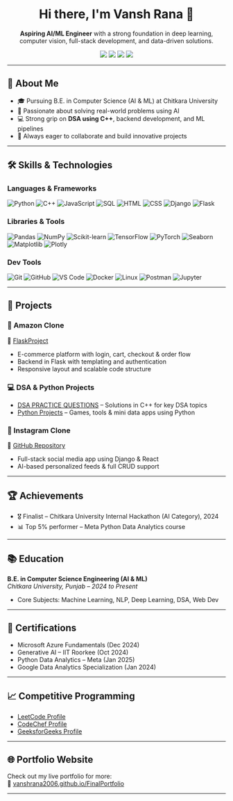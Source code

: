 <h1 align="center">Hi there, I'm Vansh Rana 👋</h1>

<p align="center">
  <b>Aspiring AI/ML Engineer</b> with a strong foundation in deep learning, computer vision, full-stack development, and data-driven solutions.
</p>

<p align="center">
  <a href="mailto:ranavansh585@gmail.com"><img src="https://img.shields.io/badge/Gmail-ranavansh585@gmail.com-red?style=flat&logo=gmail"></a>
  <a href="https://github.com/vanshrana2006"><img src="https://img.shields.io/badge/GitHub-vanshrana2006-181717?style=flat&logo=github"></a>
  <a href="https://www.linkedin.com/in/vansh-rana-676932283/"><img src="https://img.shields.io/badge/LinkedIn-Vansh%20Rana-0A66C2?style=flat&logo=linkedin"></a>
  <a href="https://vanshrana2006.github.io/FinalPortfolio/"><img src="https://img.shields.io/badge/Portfolio-Visit-lightgrey?style=flat&logo=vercel"></a>
</p>

---

## 🧠 About Me

- 🎓 Pursuing B.E. in Computer Science (AI & ML) at Chitkara University  
- 🧠 Passionate about solving real-world problems using AI  
- 💻 Strong grip on **DSA using C++**, backend development, and ML pipelines  
- 🚀 Always eager to collaborate and build innovative projects  

---

## 🛠️ Skills & Technologies

### Languages & Frameworks  
![Python](https://img.shields.io/badge/-Python-3776AB?style=flat&logo=python&logoColor=white)
![C++](https://img.shields.io/badge/-C++-00599C?style=flat&logo=c%2B%2B&logoColor=white)
![JavaScript](https://img.shields.io/badge/-JavaScript-F7DF1E?style=flat&logo=javascript&logoColor=black)
![SQL](https://img.shields.io/badge/-SQL-4479A1?style=flat&logo=mysql&logoColor=white)
![HTML](https://img.shields.io/badge/-HTML5-E34F26?style=flat&logo=html5&logoColor=white)
![CSS](https://img.shields.io/badge/-CSS3-1572B6?style=flat&logo=css3&logoColor=white)
![Django](https://img.shields.io/badge/-Django-092E20?style=flat&logo=django&logoColor=white)
![Flask](https://img.shields.io/badge/-Flask-000000?style=flat&logo=flask)

### Libraries & Tools  
![Pandas](https://img.shields.io/badge/-Pandas-150458?style=flat&logo=pandas)
![NumPy](https://img.shields.io/badge/-NumPy-013243?style=flat&logo=numpy)
![Scikit-learn](https://img.shields.io/badge/-Scikit--learn-F7931E?style=flat&logo=scikit-learn)
![TensorFlow](https://img.shields.io/badge/-TensorFlow-FF6F00?style=flat&logo=tensorflow)
![PyTorch](https://img.shields.io/badge/-PyTorch-EE4C2C?style=flat&logo=pytorch)
![Seaborn](https://img.shields.io/badge/-Seaborn-3776AB?style=flat)
![Matplotlib](https://img.shields.io/badge/-Matplotlib-11557C?style=flat)
![Plotly](https://img.shields.io/badge/-Plotly-3F4F75?style=flat&logo=plotly)

### Dev Tools  
![Git](https://img.shields.io/badge/-Git-F05032?style=flat&logo=git&logoColor=white)
![GitHub](https://img.shields.io/badge/-GitHub-181717?style=flat&logo=github)
![VS Code](https://img.shields.io/badge/-VS%20Code-007ACC?style=flat&logo=visual-studio-code)
![Docker](https://img.shields.io/badge/-Docker-2496ED?style=flat&logo=docker)
![Linux](https://img.shields.io/badge/-Linux-FCC624?style=flat&logo=linux&logoColor=black)
![Postman](https://img.shields.io/badge/-Postman-FF6C37?style=flat&logo=postman)
![Jupyter](https://img.shields.io/badge/-Jupyter-F37626?style=flat&logo=jupyter)

---

## 📁 Projects

### 🛒 Amazon Clone  
🔗 [FlaskProject](https://github.com/vanshrana2006/FlaskProject)  
- E-commerce platform with login, cart, checkout & order flow  
- Backend in Flask with templating and authentication  
- Responsive layout and scalable code structure  

### 💻 DSA & Python Projects  
- [DSA PRACTICE QUESTIONS](https://github.com/vanshrana2006/DSA-PRACTICE-QUESTIONS) – Solutions in C++ for key DSA topics  
- [Python Projects](https://github.com/vanshrana2006/Python-Projects) – Games, tools & mini data apps using Python  

### 📸 Instagram Clone  
🔗 [GitHub Repository](https://github.com/vanshrana2006/Instagram-Clone)  
- Full-stack social media app using Django & React  
- AI-based personalized feeds & full CRUD support  

---

## 🏆 Achievements

- 🎖️ Finalist – Chitkara University Internal Hackathon (AI Category), 2024  
- 📊 Top 5% performer – Meta Python Data Analytics course  

---

## 📚 Education

**B.E. in Computer Science Engineering (AI & ML)**  
*Chitkara University, Punjab – 2024 to Present*  
- Core Subjects: Machine Learning, NLP, Deep Learning, DSA, Web Dev

---

## 📜 Certifications

- Microsoft Azure Fundamentals (Dec 2024)  
- Generative AI – IIT Roorkee (Oct 2024)  
- Python Data Analytics – Meta (Jan 2025)  
- Google Data Analytics Specialization (Jan 2024)  

---

## 📈 Competitive Programming

- [LeetCode Profile](https://leetcode.com/u/vansh_rana256/)  
- [CodeChef Profile](https://www.codechef.com/users/vansh_rana2006)  
- [GeeksforGeeks Profile](https://www.geeksforgeeks.org/user/vansh_rana256/)  

---

## 🌐 Portfolio Website

Check out my live portfolio for more:  
🔗 [vanshrana2006.github.io/FinalPortfolio](https://vanshrana2006.github.io/FinalPortfolio/)

---
